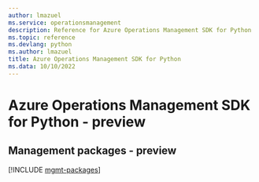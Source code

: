 ```yaml
---
author: lmazuel
ms.service: operationsmanagement
description: Reference for Azure Operations Management SDK for Python
ms.topic: reference
ms.devlang: python
ms.author: lmazuel
title: Azure Operations Management SDK for Python
ms.data: 10/10/2022
---
```

# Azure Operations Management SDK for Python - preview

## Management packages - preview
[!INCLUDE [mgmt-packages](operations-management-mgmt-index.md)]